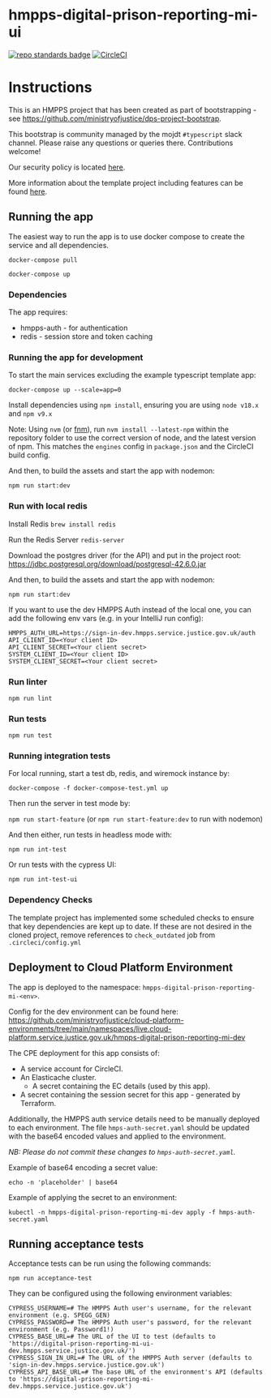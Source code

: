 # hmpps-digital-prison-reporting-mi-ui
[![repo standards badge](https://img.shields.io/badge/dynamic/json?color=blue&style=flat&logo=github&label=MoJ%20Compliant&query=%24.result&url=https%3A%2F%2Foperations-engineering-reports.cloud-platform.service.justice.gov.uk%2Fapi%2Fv1%2Fcompliant_public_repositories%2Fhmpps-digital-prison-reporting-mi-ui)](https://operations-engineering-reports.cloud-platform.service.justice.gov.uk/public-github-repositories.html#hmpps-digital-prison-reporting-mi-ui "Link to report")
[![CircleCI](https://circleci.com/gh/ministryofjustice/hmpps-digital-prison-reporting-mi-ui/tree/main.svg?style=svg)](https://circleci.com/gh/ministryofjustice/hmpps-digital-prison-reporting-mi-ui)

# Instructions

This is an HMPPS project that has been created as part of bootstrapping - 
see https://github.com/ministryofjustice/dps-project-bootstrap.

This bootstrap is community managed by the mojdt `#typescript` slack channel. 
Please raise any questions or queries there. Contributions welcome!

Our security policy is located [here](https://github.com/ministryofjustice/hmpps-digital-prison-reporting-mi-ui/security/policy). 

More information about the template project including features can be found [here](https://dsdmoj.atlassian.net/wiki/spaces/NDSS/pages/3488677932/Typescript+template+project).

## Running the app
The easiest way to run the app is to use docker compose to create the service and all dependencies. 

`docker-compose pull`

`docker-compose up`

### Dependencies
The app requires: 
* hmpps-auth - for authentication
* redis - session store and token caching

### Running the app for development

To start the main services excluding the example typescript template app: 

`docker-compose up --scale=app=0`

Install dependencies using `npm install`, ensuring you are using `node v18.x` and `npm v9.x`

Note: Using `nvm` (or [fnm](https://github.com/Schniz/fnm)), run `nvm install --latest-npm` within the repository folder to use the correct version of node, and the latest version of npm. This matches the `engines` config in `package.json` and the CircleCI build config.

And then, to build the assets and start the app with nodemon:

`npm run start:dev`

### Run with local redis

Install Redis
`brew install redis`

Run the Redis Server
`redis-server`

Download the postgres driver (for the API) and put in the project root: https://jdbc.postgresql.org/download/postgresql-42.6.0.jar

And then, to build the assets and start the app with nodemon:

`npm run start:dev`

If you want to use the dev HMPPS Auth instead of the local one, you can add the following env vars (e.g. in your IntelliJ run config):

```shell
HMPPS_AUTH_URL=https://sign-in-dev.hmpps.service.justice.gov.uk/auth
API_CLIENT_ID=<Your client ID>
API_CLIENT_SECRET=<Your client secret>
SYSTEM_CLIENT_ID=<Your client ID>
SYSTEM_CLIENT_SECRET=<Your client secret>
```

### Run linter

`npm run lint`

### Run tests

`npm run test`

### Running integration tests

For local running, start a test db, redis, and wiremock instance by:

`docker-compose -f docker-compose-test.yml up`

Then run the server in test mode by:

`npm run start-feature` (or `npm run start-feature:dev` to run with nodemon)

And then either, run tests in headless mode with:

`npm run int-test`
 
Or run tests with the cypress UI:

`npm run int-test-ui`

### Dependency Checks

The template project has implemented some scheduled checks to ensure that key dependencies are kept up to date.
If these are not desired in the cloned project, remove references to `check_outdated` job from `.circleci/config.yml`

## Deployment to Cloud Platform Environment

The app is deployed to the namespace: `hmpps-digital-prison-reporting-mi-<env>`.

Config for the dev environment can be found here: https://github.com/ministryofjustice/cloud-platform-environments/tree/main/namespaces/live.cloud-platform.service.justice.gov.uk/hmpps-digital-prison-reporting-mi-dev

The CPE deployment for this app consists of: 
- A service account for CircleCI. 
- An Elasticache cluster.
  - A secret containing the EC details (used by this app).
- A secret containing the session secret for this app - generated by Terraform.

Additionally, the HMPPS auth service details need to be manually deployed to each environment. The file `hmps-auth-secret.yaml` should be updated with the base64 encoded values and applied to the environment.

_NB: Please do not commit these changes to `hmps-auth-secret.yaml`._

Example of base64 encoding a secret value:

```
echo -n 'placeholder' | base64
```

Example of applying the secret to an environment:

```
kubectl -n hmpps-digital-prison-reporting-mi-dev apply -f hmps-auth-secret.yaml
```

## Running acceptance tests

Acceptance tests can be run using the following commands:

```shell
npm run acceptance-test
```

They can be configured using the following environment variables:

```shell
CYPRESS_USERNAME=# The HMPPS Auth user's username, for the relevant environment (e.g. SPEGG_GEN)
CYPRESS_PASSWORD=# The HMPPS Auth user's password, for the relevant environment (e.g. Password1!)
CYPRESS_BASE_URL=# The URL of the UI to test (defaults to 'https://digital-prison-reporting-mi-ui-dev.hmpps.service.justice.gov.uk/')
CYPRESS_SIGN_IN_URL=# The URL of the HMPPS Auth server (defaults to 'sign-in-dev.hmpps.service.justice.gov.uk')
CYPRESS_API_BASE_URL=# The base URL of the environment's API (defaults to 'https://digital-prison-reporting-mi-dev.hmpps.service.justice.gov.uk')
```
